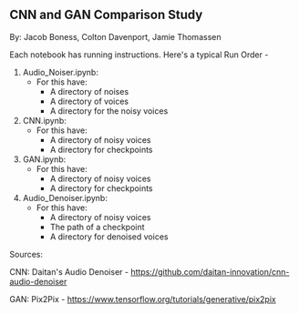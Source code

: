 ## CNN and GAN Comparison Study
By: Jacob Boness, Colton Davenport, Jamie Thomassen

Each notebook has running instructions.
Here's a typical Run Order -

1) Audio_Noiser.ipynb:
	* For this have:
		* A directory of noises
		* A directory of voices
		* A directory for the noisy voices
2) CNN.ipynb:
	* For this have:
		* A directory of noisy voices
		* A directory for checkpoints
3) GAN.ipynb:
	* For this have:
		* A directory of noisy voices
		* A directory for checkpoints
4) Audio_Denoiser.ipynb:
	* For this have:
		* A directory of noisy voices
		* The path of a checkpoint
		* A directory for denoised voices

Sources:

CNN: Daitan's Audio Denoiser - https://github.com/daitan-innovation/cnn-audio-denoiser

GAN: Pix2Pix - https://www.tensorflow.org/tutorials/generative/pix2pix
